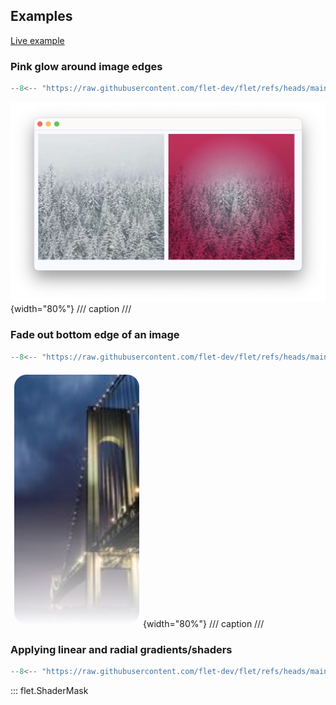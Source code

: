 ## Examples

[Live example](https://flet-controls-gallery.fly.dev/utility/shadermask)

### Pink glow around image edges

```python
--8<-- "https://raw.githubusercontent.com/flet-dev/flet/refs/heads/main/sdk/python/examples/controls/shader-mask/pink-radial-glow.py"
```

![pink-radial-glow](https://raw.githubusercontent.com/flet-dev/flet/main/sdk/python/examples/controls/shader-mask/media/pink-radial-glow.png){width="80%"}
/// caption
///


### Fade out bottom edge of an image

```python
--8<-- "https://raw.githubusercontent.com/flet-dev/flet/refs/heads/main/sdk/python/examples/controls/shader-mask/fade-out-image-bottom.py"
```

![fade-out-image-bottom](https://raw.githubusercontent.com/flet-dev/flet/main/sdk/python/examples/controls/shader-mask/media/fade-out-image-bottom.png){width="80%"}
/// caption
///

### Applying linear and radial gradients/shaders

```python
--8<-- "https://raw.githubusercontent.com/flet-dev/flet/refs/heads/main/sdk/python/examples/controls/shader-mask/linear-and-radial-gradients.py"
```

::: flet.ShaderMask
